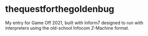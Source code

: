 # thequestforthegoldenbug
My entry for Game Off 2021, built with Inform7 designed to run with interpreters using the old-school Infocom Z-Machine format.
